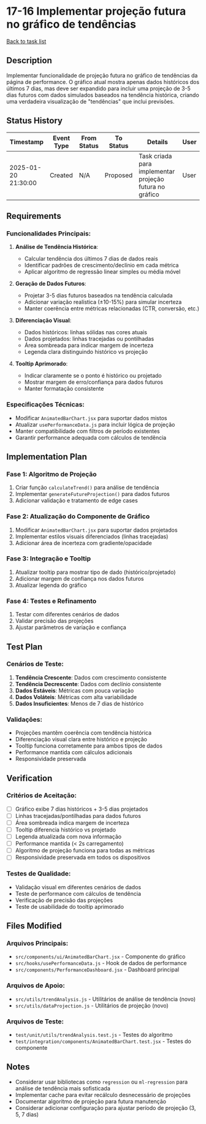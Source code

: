 # 17-16 Implementar projeção futura no gráfico de tendências

[Back to task list](./tasks.md)

## Description

Implementar funcionalidade de projeção futura no gráfico de tendências da página de performance. O gráfico atual mostra apenas dados históricos dos últimos 7 dias, mas deve ser expandido para incluir uma projeção de 3-5 dias futuros com dados simulados baseados na tendência histórica, criando uma verdadeira visualização de "tendências" que inclui previsões.

## Status History

| Timestamp | Event Type | From Status | To Status | Details | User |
|-----------|------------|-------------|-----------|---------|------|
| 2025-01-20 21:30:00 | Created | N/A | Proposed | Task criada para implementar projeção futura no gráfico | User |

## Requirements

### Funcionalidades Principais:
1. **Análise de Tendência Histórica**:
   - Calcular tendência dos últimos 7 dias de dados reais
   - Identificar padrões de crescimento/declínio em cada métrica
   - Aplicar algoritmo de regressão linear simples ou média móvel

2. **Geração de Dados Futuros**:
   - Projetar 3-5 dias futuros baseados na tendência calculada
   - Adicionar variação realística (±10-15%) para simular incerteza
   - Manter coerência entre métricas relacionadas (CTR, conversão, etc.)

3. **Diferenciação Visual**:
   - Dados históricos: linhas sólidas nas cores atuais
   - Dados projetados: linhas tracejadas ou pontilhadas
   - Área sombreada para indicar margem de incerteza
   - Legenda clara distinguindo histórico vs projeção

4. **Tooltip Aprimorado**:
   - Indicar claramente se o ponto é histórico ou projetado
   - Mostrar margem de erro/confiança para dados futuros
   - Manter formatação consistente

### Especificações Técnicas:
- Modificar `AnimatedBarChart.jsx` para suportar dados mistos
- Atualizar `usePerformanceData.js` para incluir lógica de projeção
- Manter compatibilidade com filtros de período existentes
- Garantir performance adequada com cálculos de tendência

## Implementation Plan

### Fase 1: Algoritmo de Projeção
1. Criar função `calculateTrend()` para análise de tendência
2. Implementar `generateFutureProjection()` para dados futuros
3. Adicionar validação e tratamento de edge cases

### Fase 2: Atualização do Componente de Gráfico
1. Modificar `AnimatedBarChart.jsx` para suportar dados projetados
2. Implementar estilos visuais diferenciados (linhas tracejadas)
3. Adicionar área de incerteza com gradiente/opacidade

### Fase 3: Integração e Tooltip
1. Atualizar tooltip para mostrar tipo de dado (histórico/projetado)
2. Adicionar margem de confiança nos dados futuros
3. Atualizar legenda do gráfico

### Fase 4: Testes e Refinamento
1. Testar com diferentes cenários de dados
2. Validar precisão das projeções
3. Ajustar parâmetros de variação e confiança

## Test Plan

### Cenários de Teste:
1. **Tendência Crescente**: Dados com crescimento consistente
2. **Tendência Decrescente**: Dados com declínio consistente  
3. **Dados Estáveis**: Métricas com pouca variação
4. **Dados Voláteis**: Métricas com alta variabilidade
5. **Dados Insuficientes**: Menos de 7 dias de histórico

### Validações:
- Projeções mantêm coerência com tendência histórica
- Diferenciação visual clara entre histórico e projeção
- Tooltip funciona corretamente para ambos tipos de dados
- Performance mantida com cálculos adicionais
- Responsividade preservada

## Verification

### Critérios de Aceitação:
- [ ] Gráfico exibe 7 dias históricos + 3-5 dias projetados
- [ ] Linhas tracejadas/pontilhadas para dados futuros
- [ ] Área sombreada indica margem de incerteza
- [ ] Tooltip diferencia histórico vs projetado
- [ ] Legenda atualizada com nova informação
- [ ] Performance mantida (< 2s carregamento)
- [ ] Algoritmo de projeção funciona para todas as métricas
- [ ] Responsividade preservada em todos os dispositivos

### Testes de Qualidade:
- Validação visual em diferentes cenários de dados
- Teste de performance com cálculos de tendência
- Verificação de precisão das projeções
- Teste de usabilidade do tooltip aprimorado

## Files Modified

### Arquivos Principais:
- `src/components/ui/AnimatedBarChart.jsx` - Componente do gráfico
- `src/hooks/usePerformanceData.js` - Hook de dados de performance
- `src/components/PerformanceDashboard.jsx` - Dashboard principal

### Arquivos de Apoio:
- `src/utils/trendAnalysis.js` - Utilitários de análise de tendência (novo)
- `src/utils/dataProjection.js` - Utilitários de projeção (novo)

### Arquivos de Teste:
- `test/unit/utils/trendAnalysis.test.js` - Testes do algoritmo
- `test/integration/components/AnimatedBarChart.test.jsx` - Testes do componente

## Notes

- Considerar usar bibliotecas como `regression` ou `ml-regression` para análise de tendência mais sofisticada
- Implementar cache para evitar recálculo desnecessário de projeções
- Documentar algoritmo de projeção para futura manutenção
- Considerar adicionar configuração para ajustar período de projeção (3, 5, 7 dias) 